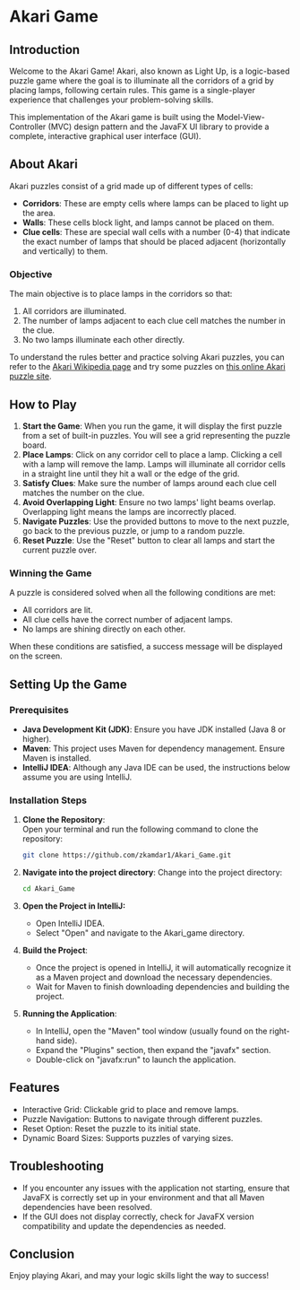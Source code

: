 # Akari Game

## Introduction

Welcome to the Akari Game! Akari, also known as Light Up, is a logic-based puzzle game where the goal is to illuminate all the corridors of a grid by placing lamps, following certain rules. This game is a single-player experience that challenges your problem-solving skills.

This implementation of the Akari game is built using the Model-View-Controller (MVC) design pattern and the JavaFX UI library to provide a complete, interactive graphical user interface (GUI).

## About Akari

Akari puzzles consist of a grid made up of different types of cells:
- **Corridors**: These are empty cells where lamps can be placed to light up the area.
- **Walls**: These cells block light, and lamps cannot be placed on them.
- **Clue cells**: These are special wall cells with a number (0-4) that indicate the exact number of lamps that should be placed adjacent (horizontally and vertically) to them.

### Objective

The main objective is to place lamps in the corridors so that:
1. All corridors are illuminated.
2. The number of lamps adjacent to each clue cell matches the number in the clue.
3. No two lamps illuminate each other directly.

To understand the rules better and practice solving Akari puzzles, you can refer to the [Akari Wikipedia page](https://en.wikipedia.org/wiki/Light_Up_(puzzle)) and try some puzzles on [this online Akari puzzle site](https://www.puzzle-light-up.com/).

## How to Play

1. **Start the Game**: When you run the game, it will display the first puzzle from a set of built-in puzzles. You will see a grid representing the puzzle board.
2. **Place Lamps**: Click on any corridor cell to place a lamp. Clicking a cell with a lamp will remove the lamp. Lamps will illuminate all corridor cells in a straight line until they hit a wall or the edge of the grid.
3. **Satisfy Clues**: Make sure the number of lamps around each clue cell matches the number on the clue.
4. **Avoid Overlapping Light**: Ensure no two lamps' light beams overlap. Overlapping light means the lamps are incorrectly placed.
5. **Navigate Puzzles**: Use the provided buttons to move to the next puzzle, go back to the previous puzzle, or jump to a random puzzle.
6. **Reset Puzzle**: Use the "Reset" button to clear all lamps and start the current puzzle over.

### Winning the Game

A puzzle is considered solved when all the following conditions are met:
- All corridors are lit.
- All clue cells have the correct number of adjacent lamps.
- No lamps are shining directly on each other.

When these conditions are satisfied, a success message will be displayed on the screen.

## Setting Up the Game

### Prerequisites

- **Java Development Kit (JDK)**: Ensure you have JDK installed (Java 8 or higher).
- **Maven**: This project uses Maven for dependency management. Ensure Maven is installed.
- **IntelliJ IDEA**: Although any Java IDE can be used, the instructions below assume you are using IntelliJ.

### Installation Steps

1. **Clone the Repository**:  
   Open your terminal and run the following command to clone the repository:

   ```bash
   git clone https://github.com/zkamdar1/Akari_Game.git
    ```
2. **Navigate into the project directory**:
  Change into the project directory:

    ```bash
    cd Akari_Game
    ```

3. **Open the Project in IntelliJ:**
    - Open IntelliJ IDEA.
    - Select "Open" and navigate to the Akari_game directory.

4. **Build the Project**:
    - Once the project is opened in IntelliJ, it will automatically recognize it as a Maven project and download the necessary dependencies.
    - Wait for Maven to finish downloading dependencies and building the project.

5. **Running the Application**:

    - In IntelliJ, open the "Maven" tool window (usually found on the right-hand side).
    - Expand the "Plugins" section, then expand the "javafx" section.
    - Double-click on "javafx:run" to launch the application.

## Features
  - Interactive Grid: Clickable grid to place and remove lamps.
  - Puzzle Navigation: Buttons to navigate through different puzzles.
  - Reset Option: Reset the puzzle to its initial state.
  - Dynamic Board Sizes: Supports puzzles of varying sizes.

## Troubleshooting
  - If you encounter any issues with the application not starting, ensure that JavaFX is correctly set up in your environment and that all Maven dependencies have been resolved.
  - If the GUI does not display correctly, check for JavaFX version compatibility and update the dependencies as needed.

## Conclusion
  Enjoy playing Akari, and may your logic skills light the way to success!